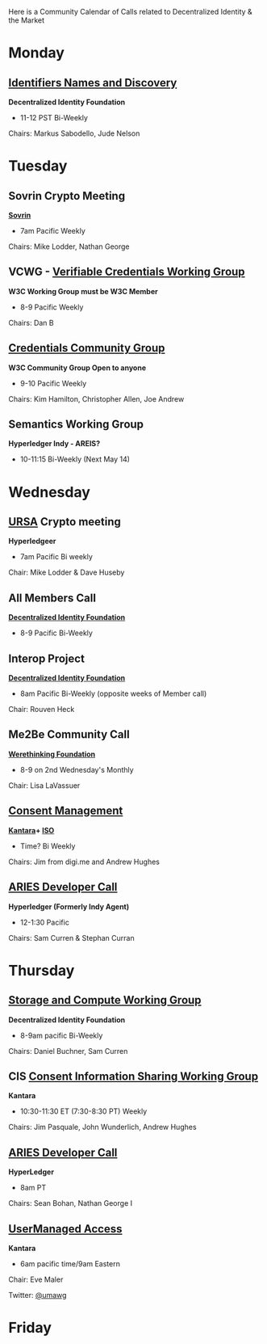 Here is a Community Calendar of Calls related to Decentralized Identity & the Market 

# Monday 
## [Identifiers Names and Discovery](https://identity.foundation/working-groups/identifiers-names-discovery.html) 
**Decentralized Identity Foundation**
* 11-12 PST Bi-Weekly

Chairs: Markus Sabodello, Jude Nelson


# Tuesday
## Sovrin Crypto Meeting 
**[Sovrin](https://sovrin.org)**
* 7am Pacific Weekly 

Chairs: Mike Lodder, Nathan George


## VCWG - [Verifiable Credentials Working Group](https://www.w3.org/2017/vc/WG/)
**W3C Working Group must be W3C Member**
* 8-9 Pacific Weekly 

Chairs: Dan B


## [Credentials Community Group](https://www.w3.org/community/credentials/) 
**W3C Community Group Open to anyone**
* 9-10 Pacific Weekly 

Chairs: Kim Hamilton, Christopher Allen, Joe Andrew


## Semantics Working Group 
**Hyperledger Indy - AREIS?** 
* 10-11:15  Bi-Weekly (Next May 14)


# Wednesday

## [URSA](https://wiki.hyperledger.org/display/ursa) Crypto meeting
**Hyperledgeer** 
* 7am Pacific Bi weekly 

Chair: Mike Lodder & Dave Huseby


## All Members Call 
**[Decentralized Identity Foundation](https://identity.foundation/)** 
* 8-9 Pacific Bi-Weekly 


## Interop Project
**[Decentralized Identity Foundation](https://identity.foundation/)** 
* 8am Pacific Bi-Weekly (opposite weeks of Member call) 

Chair: Rouven Heck


## Me2Be Community Call
**[Werethinking Foundation](https://www.wrethinking.org)**
* 8-9 on 2nd Wednesday's Monthly

Chair: Lisa LaVassuer


## [Consent Management](https://kantarainitiative.org/confluence/display/consentmanagement/WG+-+Consent+Management+Solutions+Home) 
**[Kantara](https://kantarainitiative.org)+ [ISO](https://www.iso.org/home.html)**
* Time? Bi Weekly 

Chairs: Jim from digi.me and Andrew Hughes


## [ARIES Developer Call](https://wiki.hyperledger.org/display/ARIES/Hyperledger+Aries) 
**Hyperledger (Formerly Indy Agent)**
* 12-1:30 Pacific

Chairs: Sam Curren & Stephan Curran 



# Thursday 
## [Storage and Compute Working Group](https://identity.foundation/working-groups/storage-compute.html)
**Decentralized Identity Foundation** 
* 8-9am pacific Bi-Weekly 

Chairs: Daniel Buchner, Sam Curren


## CIS [Consent Information Sharing Working Group](https://kantarainitiative.org/groups/ciswg/)
**Kantara** 
* 10:30-11:30 ET (7:30-8:30 PT) Weekly 

Chairs: Jim Pasquale, John Wunderlich, Andrew Hughes


## [ARIES Developer Call](https://wiki.hyperledger.org/display/ARIES/Hyperledger+Aries)
**HyperLedger** 
* 8am PT 

Chairs: Sean Bohan, Nathan George I

## [UserManaged Access](https://kantarainitiative.org/confluence/display/uma/Home)
**Kantara**
* 6am pacific time/9am Eastern

Chair: Eve Maler 

Twitter: [@umawg](https://twitter.com/UMAWG)

# Friday
